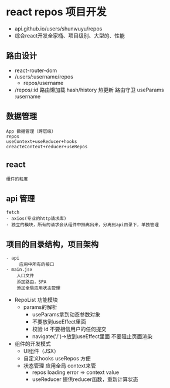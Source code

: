 # react repos 项目开发
- api.github.io/users/shunwuyu/repos
- 综合react开发全家桶、项目级别、大型的、性能

## 路由设计
  - react-router-dom
  - /users/:username/repos
     - repos/username
  - /repos/:id
  路由懒加载
  hash/history
  热更新
  路由守卫
  useParams  :username
## 数据管理
    App 数据管理（跨层级）
    repos
    useContext+useReducer+hooks
    creacteContext+reducer+useRepos
## react
    组件的粒度
## api 管理
    fetch
    - axios(专业的http请求库)
    - 独立的模块，所有的请求会从组件中抽离出来，分离到api目录下，单独管理

## 项目的目录结构，项目架构
    - api
         应用中所有的接口
    - main.jsx
        入口文件
        添加路由，SPA
        添加全局应用状态管理

- RepoList 功能模块
    - params的解析
        - useParams拿到动态参数对象
        - 不要放到useEffect里面
        - 校验 id
           不要相信用户的任何提交
        - navigate('/')->放到useEffect里面 不要阻止页面渲染
- 组件的开发模式
    - UI组件（JSX）
    - 自定义hooks useRepos 方便
    - 状态管理 应用全局 context来管
       - repos loading error => context value
       - useReducer  提供reducer函数，重新计算状态